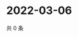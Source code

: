 # 2022-03-06

共 0 条

<!-- BEGIN WEIBO -->
<!-- 最后更新时间 Sun Mar 06 2022 12:15:03 GMT+0800 (China Standard Time) -->

<!-- END WEIBO -->
